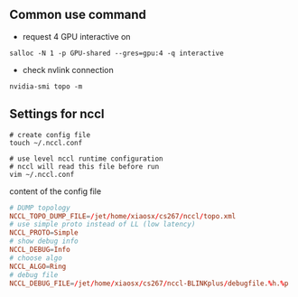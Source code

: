 ## Common use command

* request 4 GPU interactive on
```shell
salloc -N 1 -p GPU-shared --gres=gpu:4 -q interactive
```

* check nvlink connection
```shell
nvidia-smi topo -m
```

## Settings for nccl

```shell
# create config file
touch ~/.nccl.conf

# use level nccl runtime configuration
# nccl will read this file before run
vim ~/.nccl.conf
```

content of the config file
```conf
# DUMP topology
NCCL_TOPO_DUMP_FILE=/jet/home/xiaosx/cs267/nccl/topo.xml
# use simple proto instead of LL (low latency)
NCCL_PROTO=Simple
# show debug info
NCCL_DEBUG=Info
# choose algo
NCCL_ALGO=Ring
# debug file
NCCL_DEBUG_FILE=/jet/home/xiaosx/cs267/nccl-BLINKplus/debugfile.%h.%p
```